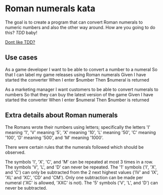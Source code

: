﻿# Roman numerals kata

The goal is to create a program that can convert Roman numerals to numeric numbers and also the other way around.
How are you going to do this? *TDD* baby!

[Dont like TDD?](https://raw.githubusercontent.com/dburriss/RomanNumeralsKata/master/DontLikeTDD.md)

## Use cases

As a game developer
I want to be able to convert a number to a numeral
So that I can label my game releases using Roman numerals
Given I have started the converter
When I enter $number
Then $numeral is returned

As a marketing manager
I want customers to be able to convert numerals to numbers
So that they can buy the latest version of the game
Given I have started the converter
When I enter $numeral
Then $number is returned

## Extra details about Roman numerals

The Romans wrote their numbers using letters; 
specifically the letters 
'I' meaning '1', 
'V' meaning '5', 
'X' meaning '10', 
'L' meaning '50', 
'C' meaning '100', 
'D' meaning '500', 
and 'M' meaning '1000'. 

There were certain rules that the numerals followed which should be observed.

The symbols 'I', 'X', 'C', and 'M' can be repeated at most 3 times in a row. 
The symbols 'V', 'L', and 'D' can never be repeated. 
The '1' symbols ('I', 'X', and 'C') can only be subtracted from the 2 next highest values ('IV' and 'IX', 'XL' and 'XC', 'CD' and 'CM'). 
Only one subtraction can be made per numeral 
('XC' is allowed, 'XXC' is not). 
The '5' symbols ('V', 'L', and 'D') can never be subtracted.
